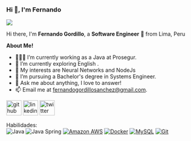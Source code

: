 ### Hi 👋, I'm Fernando
![](https://pratikjagrut.dev/img/git/github.png)

Hi there, I'm **Fernando Gordillo**, a **Software Engineer** 🚀 from Lima, Peru

**About Me!**

- 👨🏽‍💻 I’m currently working as a Java at Prosegur.
- 🌱 I’m currently exploring English . 
- 🤔 My interests are Neural Networks and NodeJs 
- 💼 I’m pursuing a Bachelor's degree in Systems Engineer.
- 💬 Ask me about anything, I love to answer!
- 📫 Email me at [fernandogordillosanchez@gmail.com](mailto:fernandogordillosanchez@gmail.com).


[<img src='https://cdn.jsdelivr.net/npm/simple-icons@3.0.1/icons/github.svg' alt='github' height='40'>](https://github.com/https://github.com/FernandoDranzer21)  [<img src='https://cdn.jsdelivr.net/npm/simple-icons@3.0.1/icons/linkedin.svg' alt='linkedin' height='40'>](https://www.linkedin.com/in/https://www.linkedin.com/in/fernando-gordillo-sanchez//)  [<img src='https://cdn.jsdelivr.net/npm/simple-icons@3.0.1/icons/twitter.svg' alt='twitter' height='40'>](https://twitter.com/https://twitter.com/Fernand82630207)  


Habilidades:  
![Java](https://img.shields.io/badge/-Java-000000?style=flat&logo=java)
![Java Spring](https://img.shields.io/badge/-Spring-222222?style=flat&logo=spring&logoColor=6DB33F)
[![Amazon AWS](https://img.shields.io/badge/Amazon%20AWS-232F3E?style=flat-square&logo=amazon-aws&link=https://github.com/LuizCarlosAbbott/)](https://github.com/LuizCarlosAbbott/)
[![Docker](https://img.shields.io/badge/-Docker-black?style=flat-square&logo=docker&link=https://github.com/LuizCarlosAbbott/)](https://github.com/LuizCarlosAbbott/)
[![MySQL](https://img.shields.io/badge/-MySQL-black?style=flat-square&logo=mysql&link=https://github.com/LuizCarlosAbbott/)](https://github.com/LuizCarlosAbbott/)
[![Git](https://img.shields.io/badge/-Git-black?style=flat-square&logo=git&link=https://github.com/LuizCarlosAbbott/)](https://github.com/LuizCarlosAbbott/)
